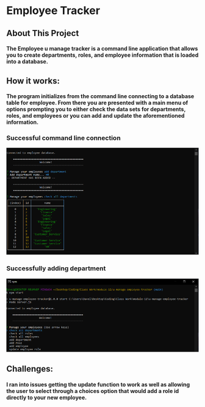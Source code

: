 # Employee Tracker

## About This Project

#### The Employee u manage tracker is a command line application that allows you to create departments, roles, and employee information that is loaded into a database.

## How it works:

#### The program initializes from the command line connecting to a database table for employee. From there you are presented with a main menu of options prompting you to either check the data sets for departments, roles, and employees or you can add and update the aforementioned information.

### Successful command line connection
![Alt text](./assets/add-department.PNG)

### Successfully adding department
![Alt text](./assets/connection-success.PNG)

## Challenges:

#### I ran into issues getting the update function to work as well as allowing the user to select through a choices option that would add a role id directly to your new employee.
